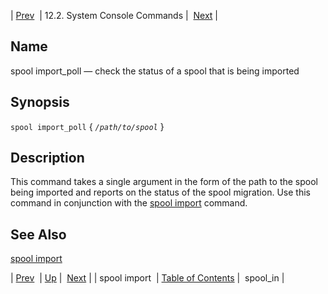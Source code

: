 | [Prev](console_commands.spool_import)  | 12.2. System Console Commands |  [Next](console_commands.spool_in.php) |

<a name="console_commands.spool_import_poll"></a>
## Name

spool import_poll — check the status of a spool that is being imported

## Synopsis

`spool import_poll` { *`/path/to/spool`* }

<a name="idp16407296"></a>
## Description

This command takes a single argument in the form of the path to the spool being imported and reports on the status of the spool migration. Use this command in conjunction with the [spool import](console_commands.spool_import "spool import") command.

<a name="idp16409664"></a>
## See Also

[spool import](console_commands.spool_import "spool import")

| [Prev](console_commands.spool_import)  | [Up](console.commands.non-module.php) |  [Next](console_commands.spool_in.php) |
| spool import  | [Table of Contents](index) |  spool_in |

